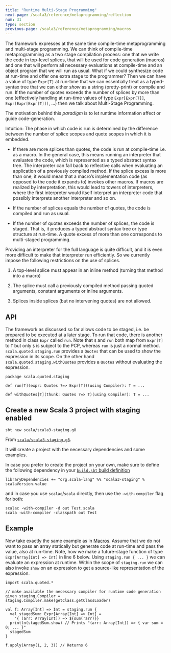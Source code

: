 ```yaml
---
title: "Runtime Multi-Stage Programming"
next-page: /scala3/reference/metaprogramming/reflection
num: 31
type: section
previous-page: /scala3/reference/metaprogramming/macros
---
```


<!-- THIS FILE HAS BEEN GENERATED BY SCALADOC PREPROCESSOR.
    The whole process of generation the docs can be found under this README: https://github.com/lampepfl/dotty/blob/master/docs/README.md
    The source file can be found here https://github.com/lampepfl/dotty/edit/master/docs/docs/reference/metaprogramming/staging.md
    NOTE THAT ANY CHANGES TO THIS FILE WILL BE OVERRIDEN BY PREPROCESSOR.
-->

The framework expresses at the same time compile-time metaprogramming and
multi-stage programming. We can think of compile-time metaprogramming as a
two stage compilation process: one that we write the code in top-level splices,
that will be used for code generation (macros) and one that will perform all
necessary evaluations at compile-time and an object program that we will run
as usual. What if we could synthesize code at run-time and offer one extra stage
to the programmer? Then we can have a value of type `Expr[T]` at run-time that we
can essentially treat as a typed-syntax tree that we can either _show_ as a
string (pretty-print) or compile and run. If the number of quotes exceeds the
number of splices by more than one (effectively handling at run-time values of type
`Expr[Expr[T]]`, `Expr[Expr[Expr[T]]]`, ...) then we talk about Multi-Stage
Programming.

The motivation behind this _paradigm_ is to let runtime information affect or
guide code-generation.

Intuition: The phase in which code is run is determined by the difference
between the number of splice scopes and quote scopes in which it is embedded.

- If there are more splices than quotes, the code is run at compile-time i.e.
  as a macro. In the general case, this means running an interpreter that
  evaluates the code, which is represented as a typed abstract syntax tree. The
  interpreter can fall back to reflective calls when evaluating an application
  of a previously compiled method. If the splice excess is more than one, it
  would mean that a macro’s implementation code (as opposed to the code it
  expands to) invokes other macros. If macros are realized by interpretation,
  this would lead to towers of interpreters, where the first interpreter would
  itself interpret an interpreter code that possibly interprets another
  interpreter and so on.

- If the number of splices equals the number of quotes, the code is compiled
  and run as usual.

- If the number of quotes exceeds the number of splices, the code is staged.
  That is, it produces a typed abstract syntax tree or type structure at
  run-time. A quote excess of more than one corresponds to multi-staged
  programming.

Providing an interpreter for the full language is quite difficult, and it is
even more difficult to make that interpreter run efficiently. So we currently
impose the following restrictions on the use of splices.

1. A top-level splice must appear in an inline method (turning that method
   into a macro)

2. The splice must call a previously compiled
   method passing quoted arguments, constant arguments or inline arguments.

3. Splices inside splices (but no intervening quotes) are not allowed.

## API

The framework as discussed so far allows code to be staged, i.e. be prepared
to be executed at a later stage. To run that code, there is another method
in class `Expr` called `run`. Note that `$` and `run` both map from `Expr[T]`
to `T` but only `$` is subject to the PCP, whereas `run` is just a normal method.
`scala.quoted.staging.run` provides a `Quotes` that can be used to show the expression in its scope.
On the other hand `scala.quoted.staging.withQuotes` provides a `Quotes` without evaluating the expression.

<div class="snippet" ><div class="buttons"></div><pre><code class="language-scala"><span id="0" class="" >package scala.quoted.staging
</span><span id="1" class="" >
</span><span id="2" class="" >def run[T](expr: Quotes ?=&gt; Expr[T])(using Compiler): T = ...
</span><span id="3" class="" >
</span><span id="4" class="" >def withQuotes[T](thunk: Quotes ?=&gt; T)(using Compiler): T = ...
</span></code></pre></div>

## Create a new Scala 3 project with staging enabled

```shell
sbt new scala/scala3-staging.g8
```

From [`scala/scala3-staging.g8`](https://github.com/scala/scala3-staging.g8).

It will create a project with the necessary dependencies and some examples.

In case you prefer to create the project on your own, make sure to define the following dependency in your [`build.sbt` build definition](https://www.scala-sbt.org/1.x/docs/Basic-Def.html)

<div class="snippet" ><div class="buttons"></div><pre><code class="language-scala"><span id="0" class="" >libraryDependencies += &quot;org.scala-lang&quot; %% &quot;scala3-staging&quot; % scalaVersion.value
</span></code></pre></div>

and in case you use `scalac`/`scala` directly, then use the `-with-compiler` flag for both:

```shell
scalac -with-compiler -d out Test.scala
scala -with-compiler -classpath out Test
```

## Example

Now take exactly the same example as in [Macros](./macros.html). Assume that we
do not want to pass an array statically but generate code at run-time and pass
the value, also at run-time. Note, how we make a future-stage function of type
`Expr[Array[Int] => Int]` in line 6 below. Using `staging.run { ... }` we can evaluate an
expression at runtime. Within the scope of `staging.run` we can also invoke `show` on an expression
to get a source-like representation of the expression.

<div class="snippet" ><div class="buttons"></div><pre><code class="language-scala"><span id="0" class="" >import scala.quoted.*
</span><span id="1" class="" >
</span><span id="2" class="" >// make available the necessary compiler for runtime code generation
</span><span id="3" class="" >given staging.Compiler = staging.Compiler.make(getClass.getClassLoader)
</span><span id="4" class="" >
</span><span id="5" class="" >val f: Array[Int] =&gt; Int = staging.run {
</span><span id="6" class="" >  val stagedSum: Expr[Array[Int] =&gt; Int] =
</span><span id="7" class="" >    &apos;{ (arr: Array[Int]) =&gt; ${sum(&apos;arr)}}
</span><span id="8" class="" >  println(stagedSum.show) // Prints &quot;(arr: Array[Int]) =&gt; { var sum = 0; ... }&quot;
</span><span id="9" class="" >  stagedSum
</span><span id="10" class="" >}
</span><span id="11" class="" >
</span><span id="12" class="" >f.apply(Array(1, 2, 3)) // Returns 6
</span></code></pre></div>
